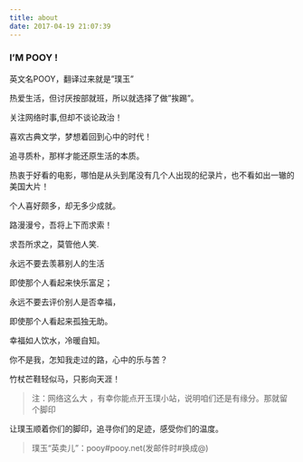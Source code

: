 ```yaml
---
title: about
date: 2017-04-19 21:07:39
---
```

### I’M POOY !

英文名POOY，翻译过来就是”璞玉”

热爱生活，但讨厌按部就班，所以就选择了做”挨踢”。

关注网络时事,但却不谈论政治！

喜欢古典文学，梦想着回到心中的时代！

追寻质朴，那样才能还原生活的本质。

热衷于好看的电影，哪怕是从头到尾没有几个人出现的纪录片，也不看如出一辙的美国大片！

个人喜好颇多，却无多少成就。

路漫漫兮，吾将上下而求索！

求吾所求之，莫管他人笑.

永远不要去羡慕别人的生活

即使那个人看起来快乐富足；

永远不要去评价别人是否幸福，

即使那个人看起来孤独无助。

幸福如人饮水，冷暖自知。

你不是我，怎知我走过的路，心中的乐与苦？

竹杖芒鞋轻似马，只影向天涯！

>注：网络这么大 ，有幸你能点开玉璞小站，说明咱们还是有缘分。那就留个脚印

让璞玉顺着你们的脚印，追寻你们的足迹，感受你们的温度。
>璞玉“英卖儿”：pooy#pooy.net(发邮件时#换成@)